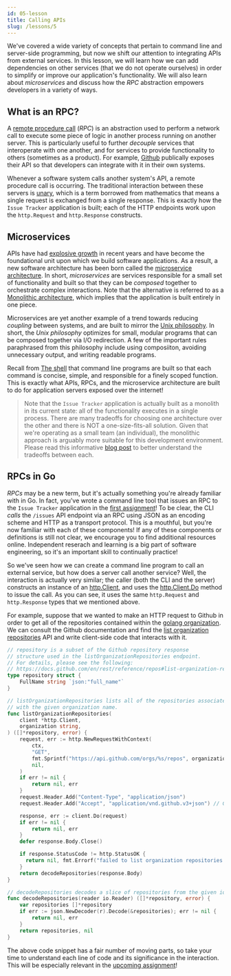 ```yaml
---
id: 05-lesson
title: Calling APIs
slug: /lessons/5
---
```


We've covered a wide variety of concepts that pertain to command line
and server-side programming, but now we shift our attention to integrating
APIs from external services. In this lesson, we will learn how we can add
dependencies on other services (that we do not operate ourselves) in
order to simplify or improve our application's functionality. We will
also learn about *microservices* and discuss how the *RPC* abstraction
empowers developers in a variety of ways.

## What is an RPC?

A [remote procedure call][1] (*RPC*) is an abstraction used to perform
a network call to execute some piece of logic in another process running
on another server. This is particularly useful to further *decouple*
services that interoperate with one another, and for services to provide
functionality to others (sometimes as a product). For example, [Github][2]
publically exposes their API so that developers can integrate with it in
their own systems.

Whenever a software system calls another system's API, a remote procedure
call is occurring. The traditional interaction between these servers is
[unary][3], which is a term borrowed from mathematics that means a single
request is exchanged from a single response. This is exactly how the
`Issue Tracker` application is built; each of the HTTP endpoints work
upon the `http.Request` and `http.Response` constructs.

  [1]: https://en.wikipedia.org/wiki/Remote_procedure_call
  [2]: https://docs.github.com/en/rest
  [3]: https://en.wikipedia.org/wiki/Unary_operation

## Microservices

APIs have had [explosive growth][4] in recent years and have become the
foundational unit upon which we build software applications. As a result,
a new software architecture has been born called the [microservice
architecture][5]. In short, *microservices* are services responsible for
a small set of functionality and built so that they can be *composed* together
to orchestrate complex interactions. Note that the alternative is referred to
as a [Monolithic architecture][6], which implies that the application is built
entirely in one piece.

Microservices are yet another example of a trend towards reducing *coupling*
between systems, and are built to mirror the [Unix philosophy][7]. In short,
the *Unix philosophy* optimizes for small, modular programs that can be composed
together via I/O redirection. A few of the important rules paraphrased from this
philosophy include using composiiton, avoiding unnecessary output, and writing
readable programs.

Recall from [The shell](./01-lesson.md) that command line programs are built so
that each command is concise, simple, and responsible for a finely scoped function.
This is exactly what APIs, RPCs, and the microservice architecture are built to do
for application servers exposed over the internet!

> Note that the `Issue Tracker` application is actually built as a monolith in
> its current state: all of the functionality executes in a single process. There
> are many tradeoffs for choosing one architecture over the other and there is
> NOT a one-size-fits-all solution. Given that we're operating as a small team
> (an individual), the monolithic approach is arguably more suitable for this
> development environment. Please read this informative [blog post][8] to better
> understand the tradeoffs between each.

  [4]: https://www.programmableweb.com/news/apis-show-faster-growth-rate-2019-previous-years/research/2019/07/17
  [5]: https://microservices.io
  [6]: https://whatis.techtarget.com/definition/monolithic-architecture
  [7]: https://en.wikipedia.org/wiki/Unix_philosophy
  [8]: https://www.n-ix.com/microservices-vs-monolith-which-architecture-best-choice-your-business

## RPCs in Go

*RPCs* may be a new term, but it's actually something you're already familiar with
in Go. In fact, you've wrote a command line tool that issues an RPC to the `Issue
Tracker` application in the [first assignment](./01-assignment#go-cli)! To be clear,
the CLI *calls* the `/issues` API endpoint via an RPC using JSON as an encoding scheme
and HTTP as a transport protocol. This is a mouthful, but you're now familiar with each
of these components! If any of these components or definitions is still not clear, we
encourage you to find additional resources online. Independent reserach and learning is
a big part of software engineering, so it's an important skill to continually practice!

So we've seen how we can create a command line program to call an external service, but
how does a server call another service? Well, the interaction is actually very similar;
the caller (both the CLI and the server) constructs an instance of an [http.Client][9],
and uses the [http.Client.Do][10] method to issue the call. As you can see, it uses
the same `http.Request` and `http.Response` types that we mentioned above.

For example, suppose that we wanted to make an HTTP request to Github in order to get
all of the repositories contained within the [golang organization][11]. We can consult
the Github documentation and find the [list organization repositories][12] API and write
client-side code that interacts with it.

```go
// repository is a subset of the Github repository response
// structure used in the listOrganizationRepositories endpoint.
// For details, please see the following:
// https://docs.github.com/en/rest/reference/repos#list-organization-repositories
type repository struct {
    FullName string `json:"full_name"`
}

// listOrganizationRepositories lists all of the repositories associated
// with the given organization name.
func listOrganizationRepositories(
    client *http.Client,
    organization string,
) ([]*repository, error) {
	request, err := http.NewRequestWithContext(
		ctx,
		"GET",
        fmt.Sprintf("https://api.github.com/orgs/%s/repos", organization),
		nil,
	)
	if err != nil {
		return nil, err
	}
	request.Header.Add("Content-Type", "application/json")
	request.Header.Add("Accept", "application/vnd.github.v3+json") // Github API recommendation

	response, err := client.Do(request)
	if err != nil {
		return nil, err
	}
	defer response.Body.Close()

	if response.StatusCode != http.StatusOK {
      return nil, fmt.Errorf("failed to list organization repositories: %v", response.StatusCode)
	}
    return decodeRepositories(response.Body)
}

// decodeRepositories decodes a slice of repositories from the given io.Reader.
func decodeRepositories(reader io.Reader) ([]*repository, error) {
    var repositories []*repository
	if err := json.NewDecoder(r).Decode(&repositories); err != nil {
		return nil, err
	}
	return repositories, nil
}
```

The above code snippet has a fair number of moving parts, so take your time to
understand each line of code and its significance in the interaction. This will be
especially relevant in the [upcoming assignment](./05-assignment.md)!

  [9]: https://golang.org/pkg/net/http/#Client
  [10]: https://golang.org/pkg/net/http/#Client.Do
  [11]: https://github.com/golang
  [12]: https://docs.github.com/en/rest/reference/repos#list-organization-repositories

